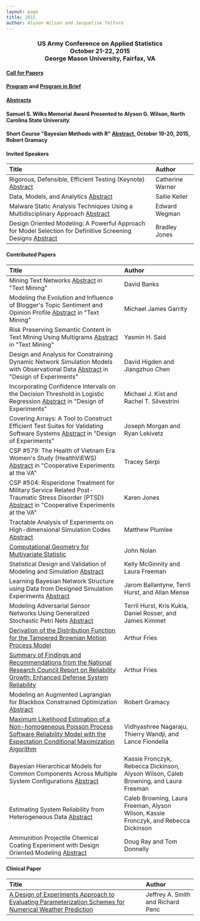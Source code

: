 ```yaml
---
layout: page
title: 2015
author: Alyson Wilson and Jacqueline Telford
---
```

<div align="center"><h3>US Army Conference on Applied Statistics<br>
October 21-22, 2015<br>
George Mason University, Fairfax, VA</h3></div>


#### [Call for Papers](https://alysongwilson.github.io/ACAS/CASD2015/call_for_papers_15.pdf)

#### [Program](https://alysongwilson.github.io/ACAS/CASD2015/PIB15.pdf) and [Program in Brief](https://alysongwilson.github.io/ACAS/CASD2015/casdagenda2015.pdf)

#### [Abstracts](https://alysongwilson.github.io/ACAS/CASD2015/casdabstracts2015)

#### Samuel S. Wilks Memorial Award Presented to Alyson G. Wilson, North Carolina State University  

#### Short Course "Bayesian Methods with R" [Abstract](https://alysongwilson.github.io/ACAS/CASD2015/course2015.pdf), October 19-20, 2015, Robert Gramacy


#### Invited Speakers

| Title | Author |
| :--- | :--- |
| Rigorous, Defensible, Efficient Testing (Keynote) [Abstract](https://alysongwilson.github.io/ACAS/CASD2015/casdabstracts2015.pdf#page=2) | Catherine Warner |
| Data, Models, and Analytics [Abstract](https://alysongwilson.github.io/ACAS/CASD2015/casdabstracts2015.pdf#page=8) | Sallie Keller |
| Malware Static Analysis Techniques Using a Multidisciplinary Approach [Abstract](https://alysongwilson.github.io/ACAS/CASD2015/casdabstracts2015.pdf#page=13) | Edward Wegman |
| Design Oriented Modeling: A Powerful Approach for Model Selection for Definitive Screening Designs [Abstract](https://alysongwilson.github.io/ACAS/CASD2015/casdabstracts2015.pdf#page=8) | Bradley Jones |

#### Contributed Papers

| Title | Author |
| :--- | :--- |
 | Mining Text Networks [Abstract](https://alysongwilson.github.io/ACAS/CASD2015/casdabstracts2015.pdf#page=3) in "Text Mining" | David Banks |
| Modeling the Evolution and Influence of Blogger's Topic Sentiment and Opinion Profile [Abstract](https://alysongwilson.github.io/ACAS/CASD2015/casdabstracts2015.pdf#page=3) in "Text Mining" | Michael James Garrity |
| Risk Preserving Semantic Content in Text Mining Using Multigrams [Abstract](https://alysongwilson.github.io/ACAS/CASD2015/casdabstracts2015.pdf#page=3) in "Text Mining" | Yasmin H. Said |
| Design and Analysis for Constraining Dynamic Network Simulation Models with Observational Data [Abstract](https://alysongwilson.github.io/ACAS/CASD2015/casdabstracts2015.pdf#page=6) in "Design of Experiments" | David Higden and Jiangzhuo Chen |
| Incorporating Confidence Intervals on the Decision Threshold in Logistic Regression [Abstract](https://alysongwilson.github.io/ACAS/CASD2015/casdabstracts2015.pdf#page=6) in "Design of Experiments" | Michael J. Kist and Rachel T. Silvestrini |
| Covering Arrays: A Tool to Construct Efficient Test Suites for Validating Software Systems [Abstract](https://alysongwilson.github.io/ACAS/CASD2015/casdabstracts2015.pdf#page=6) in "Design of Experiments" | Joseph Morgan and Ryan Lekivetz |
| CSP #579: The Health of Vietnam Era Women's Study (HealthViEWS) [Abstract](https://alysongwilson.github.io/ACAS/CASD2015/casdabstracts2015.pdf#page=10) in "Cooperative Experiments at the VA" | Tracey Serpi |
| CSP #504: Risperidone Treatment for Military Service Related Post-Traumatic Stress Disorder (PTSD) [Abstract](https://alysongwilson.github.io/ACAS/CASD2015/casdabstracts2015.pdf#page=10) in "Cooperative Experiments at the VA" | Karen Jones |
| Tractable Analysis of Experiments on High-dimensional Simulation Codes [Abstract](https://alysongwilson.github.io/ACAS/CASD2015/casdabstracts2015.pdf#page=11) | Matthew Plumlee |
| [Computational Geometry for Multivariate Statistic](https://alysongwilson.github.io/ACAS/CASD2015/Papers/NolanPaper.pdf) | John Nolan |
| Statistical Design and Validation of Modeling and Simulation [Abstract](https://alysongwilson.github.io/ACAS/CASD2015/casdabstracts2015.pdf#page=15) | Kelly McGinnity and Laura Freeman |
| Learning Bayesian Network Structure using Data from Designed Simulation Experiments [Abstract](https://alysongwilson.github.io/ACAS/CASD2015/casdabstracts2015.pdf#page=12) | Jarom Ballantyne, Terril Hurst, and Allan Mense |
| Modeling Adversarial Sensor Networks Using Generalized Stochastic Petri Nets [Abstract](https://alysongwilson.github.io/ACAS/CASD2015/casdabstracts2015.pdf#page=11) | Terril Hurst, Kris Kukla, Daniel Rosser, and James Kimmet |
| [Derivation of the Distribution Function for the Tampered Brownian Motion Process Model](https://alysongwilson.github.io/ACAS/CASD2015/Papers/FriesPaper.pdf) | Arthur Fries |
| [Summary of Findings and Recommendations from the National Research Council Report on Reliability Growth: Enhanced Defense System Reliability](https://alysongwilson.github.io/ACAS/CASD2015/Papers/NRCPaper.pdf) | Arthur Fries |
| Modeling an Augmented Lagrangian for Blackbox Constrained Optimization [Abstract](https://alysongwilson.github.io/ACAS/CASD2015/casdabstracts2015.pdf#page=7) | Robert Gramacy |
| [Maximum Likelihood Estimation of a Non-homogeneous Poisson Process Software Reliability Model with the Expectation Conditional Maximization Algorithm](https://alysongwilson.github.io/ACAS/CASD2015/Papers/NagarajuPaper.pdf) | Vidhyashree Nagaraju, Thierry Wandji, and Lance Fiondella |
| Bayesian Hierarchical Models for Common Components Across Multiple System Configurations [Abstract](https://alysongwilson.github.io/ACAS/CASD2015/casdabstracts2015.pdf#page=12) | Kassie Fronczyk, Rebecca Dickinson, Alyson Wilson, Caleb Browning, and Laura Freeman |
| Estimating System Reliability from Heterogeneous Data [Abstract](https://alysongwilson.github.io/ACAS/CASD2015/casdabstracts2015.pdf#page=7) | Caleb Browning, Laura Freeman, Alyson Wilson, Kassie Fronczyk, and Rebecca Dickinson |
| Ammunition Projectile Chemical Coating Experiment with Design Oriented Modeling [Abstract](https://alysongwilson.github.io/ACAS/CASD2015/casdabstracts2015.pdf#page=13) | Doug Ray and Tom Donnelly |


#### Clinical Paper

| Title | Author |
| :--- | :--- |
| [A Design of Experiments Approach to Evaluating Parameterization Schemes for Numerical Weather Prediction](https://alysongwilson.github.io/ACAS/CASD2015/Papers/SmithPaper.pdf) | Jeffrey A. Smith and Richard Penc |
